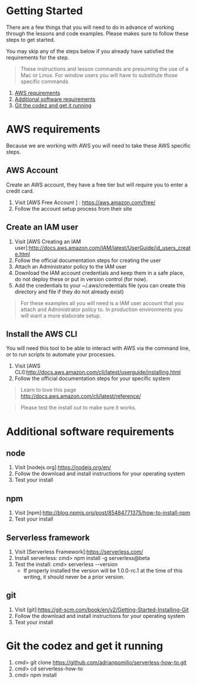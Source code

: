# Getting Started
There are a few things that you will need to do in advance of working through the lessons and code examples.  Please makes sure to follow these steps to get started.

You may skip any of the steps below if you already have satisfied the requirements for the step.

>These instructions and lesson commands are presuming the use of a Mac or Linux. For window users you will have to substitute those specific commands

1. [AWS requirements](#AWS-requirements)
2. [Additional software requirements](#Additional-software-requirements)
3. [Git the codez and get it running](#Git-the-codez-and-get-it-running)

# AWS requirements
Because we are working with AWS you will need to take these AWS specific steps.


## AWS Account
Create an AWS account, they have a free tier but will require you to enter a credit card.  

1. Visit [AWS Free Account ] : https://aws.amazon.com/free/
2. Follow the account setup process from their site

## Create an IAM user

1. Visit [AWS Creating an IAM user]:http://docs.aws.amazon.com/IAM/latest/UserGuide/id_users_create.html
2. Follow the official documentation steps for creating the user
3. Attach an Administrator policy to the IAM user
4. Download the IAM account credentials and keep them in a safe place, do not deploy these or put in version control (for now).
5. Add the credentials to your ~/.aws/credentials file  (you can create this directory and file if they do not already exist)

>For these examples all you will need is a IAM user account that you attach and Administrator policy to.  In production environments you will want a more elaborate setup.

## Install the AWS CLI
You will need this tool to be able to interact with AWS via the command line, or to run scripts to automate your processes.

1. Visit [AWS CLI]:http://docs.aws.amazon.com/cli/latest/userguide/installing.html
2. Follow the official documentation steps for your specific system

>Learn to love this page http://docs.aws.amazon.com/cli/latest/reference/

>Please test the install out to make sure it works.

# Additional software requirements

## node
1. Visit [nodejs.org]:https://nodejs.org/en/
2. Follow the download and install instructions for your operating system
3. Test your install

## npm

1. Visit [npm]:http://blog.npmjs.org/post/85484771375/how-to-install-npm
2. Test your install

## Serverless framework

1. Visit [Serverless Framework]:https://serverless.com/
2. Install serverless:  cmd> npm install -g serverless@beta
3. Test the install: cmd> serverless --version
    * If properly installed the version will be 1.0.0-rc.1 at the time of this writing, it should never be a prior version.

## git

1. Visit [git]:https://git-scm.com/book/en/v2/Getting-Started-Installing-Git
2. Follow the download and install instructions for your operating system
3. Test your install

# Git the codez and get it running

1. cmd> git clone https://github.com/adrianpomilio/serverless-how-to.git
2. cmd> cd serverless-how-to
3. cmd> npm install
